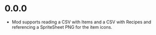 # 0.0.0
- Mod supports reading a CSV with Items and a CSV with Recipes and referencing a SpriteSheet PNG for the item icons.